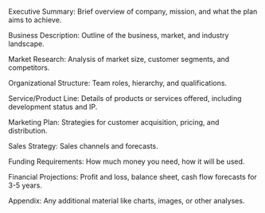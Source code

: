 Executive Summary: Brief overview of company, mission, and what the plan aims to achieve.

Business Description: Outline of the business, market, and industry landscape.

Market Research: Analysis of market size, customer segments, and competitors.

Organizational Structure: Team roles, hierarchy, and qualifications.

Service/Product Line: Details of products or services offered, including development status and IP.

Marketing Plan: Strategies for customer acquisition, pricing, and distribution.

Sales Strategy: Sales channels and forecasts.

Funding Requirements: How much money you need, how it will be used.

Financial Projections: Profit and loss, balance sheet, cash flow forecasts for 3-5 years.

Appendix: Any additional material like charts, images, or other analyses.
